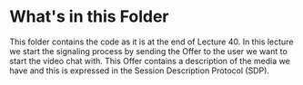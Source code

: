 # What's in this Folder

This folder contains the code as it is at the end of Lecture 40. In this lecture we start the signaling process by
sending the Offer to the user we want to start the video chat with. This Offer contains a description of the media
we have and this is expressed in the Session Description Protocol (SDP).
